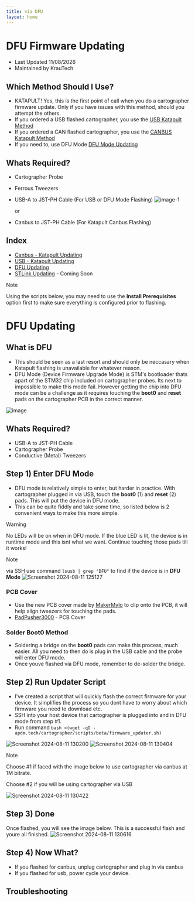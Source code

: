 ```yaml
---
title: via DFU
layout: home
---
```


# DFU Firmware Updating
- Last Updated 11/08/2026
- Maintained by KrauTech

## Which Method Should I Use?
- KATAPULT! Yes, this is the first point of call when you do a cartographer firmware update. Only if you have issues with this method, should you attempt the others.
- If you ordered a USB flashed cartographer, you use the [USB Katapult Method](USB_Updating.md)
- If you ordered a CAN flashed cartographer, you use the [CANBUS Katapult Method](Canbus_Updating.md)
- If you need to, use DFU Mode [DFU Mode Updating](DFU_Updating.md)

## Whats Required?
- Cartographer Probe
- Ferrous Tweezers
- USB-A to JST-PH Cable (For USB or DFU Mode Flashing)
![image-1](https://github.com/user-attachments/assets/1c082c5d-44ff-43e1-b1bf-f70b4249a490)


  or
- Canbus to JST-PH Cable (For Katapult Canbus Flashing)

## Index
- [Canbus - Katapult Updating](Canbus_Updating.md)
- [USB - Katapult Updating](USB_Updating.md)
- [DFU Updating](DFU_Updating.md)
- [STLink Updating](#) - Coming Soon

> [!NOTE]
> Using the scripts below, you may need to use the **Install Prerequisites** option first to make sure everything is configured prior to flashing.
  
# DFU Updating
## What is DFU 
- This should be seen as a last resort and should only be neccasary when Katapult flashing is unavailable for whatever reason.
- DFU Mode (Device Firmware Upgrade Mode) is STM's bootloader thats apart of the STM32 chip included on cartographer probes. Its next to impossible to make this mode fail. However getting the chip into DFU mode can be a challenge as it requires touching the **boot0** and **reset** pads on the cartographer PCB in the correct manner.

![image](https://github.com/user-attachments/assets/b9d2581f-9b64-4e61-bc7f-e3382b0155ad)



## Whats Required?
- USB-A to JST-PH Cable
- Cartographer Probe
- Conductive (Metal) Tweezers
  
## Step 1) Enter DFU Mode
- DFU mode is relatively simple to enter, but harder in practice. With cartographer plugged in via USB, touch the **boot0** (1) and **reset** (2) pads. This will put the device in DFU mode.
- This can be quite fiddly and take some time, so listed below is 2 convenient ways to make this more simple.
> [!WARNING]
> No LEDs will be on when in DFU mode. If the blue LED is lit, the device is in runtime mode and this isnt what we want. Continue touching those pads till it works!

> [!NOTE]
> via SSH use command `lsusb | grep "DFU"` to find if the device is in **DFU Mode**
![Screenshot 2024-08-11 125127](https://github.com/user-attachments/assets/5996588d-1049-458f-8aa4-82894c26168f)



### PCB Cover
- Use the new PCB cover made by [MakerMylo](https://www.youtube.com/@makermylo) to clip onto the PCB, it will help align tweezers for touching the pads.
- [PadPusher3000](/STL/PadPusher3000.stl) - PCB Cover

### Solder Boot0 Method
- Soldering a bridge on the **boot0** pads can make this process, much easier. All you need to then do is plug in the USB cable and the probe will enter DFU mode.
- Once youve flashed via DFU mode, remember to de-solder the bridge.

## Step 2) Run Updater Script
- I've created a script that will quickly flash the correct firmware for your device. It simplifies the process so you dont have to worry about which firmware you need to download etc.
- SSH into your host device that cartographer is plugged into and in DFU mode from step #1.
- Run command `bash <(wget -qO - apdm.tech/cartographer/scripts/beta/firmware_updater.sh)`

![Screenshot 2024-08-11 130200](https://github.com/user-attachments/assets/b49c213b-cd06-44aa-8fb4-9989e4994957)
![Screenshot 2024-08-11 130404](https://github.com/user-attachments/assets/1a93eb97-8dff-446b-af7b-1fdf8dd7e38f)

> [!NOTE]
> Choose #1 if faced with the image below to use cartographer via canbus at 1M bitrate.
> 
> Choose #2 if you will be using cartographer via USB

![Screenshot 2024-08-11 130422](https://github.com/user-attachments/assets/6c187585-f4c2-4de6-965b-f12d873a9f6c)

## Step 3) Done
Once flashed, you will see the image below. This is a successful flash and youre all finished.
![Screenshot 2024-08-11 130616](https://github.com/user-attachments/assets/3c2caf92-916d-4180-a885-cbb6964a3133)

## Step 4) Now What?
- If you flashed for canbus, unplug cartographer and plug in via canbus
- If you flashed for usb, power cycle your device.

## Troubleshooting

